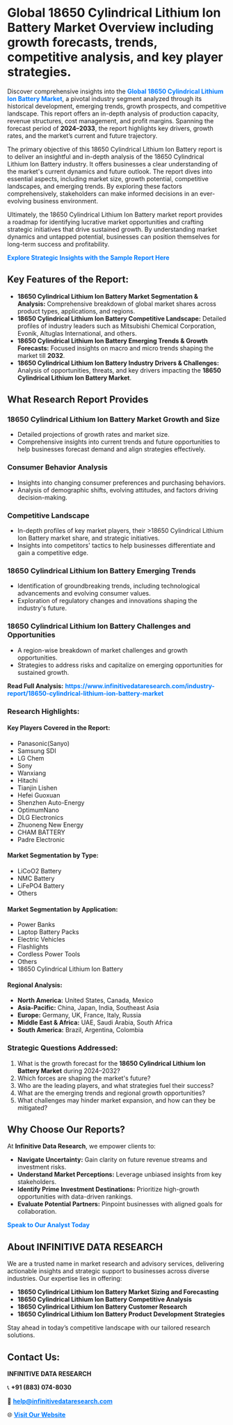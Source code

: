 <h1>Global 18650 Cylindrical Lithium Ion Battery Market Overview including growth forecasts, trends, competitive analysis, and key player strategies.</h1>
<p>
Discover comprehensive insights into the 
<a href="https://www.infinitivedataresearch.com/industry-report/18650-cylindrical-lithium-ion-battery-market" rel="dofollow" style="color: #007BFF; text-decoration: none;"><strong>Global 18650 Cylindrical Lithium Ion Battery Market</strong></a>, a pivotal industry segment analyzed through its historical development, emerging trends, growth prospects, and competitive landscape. This report offers an in-depth analysis of production capacity, revenue structures, cost management, and profit margins. Spanning the forecast period of <strong>2024–2033</strong>, the report highlights key drivers, growth rates, and the market’s current and future trajectory.
</p>
<p>
The primary objective of this 18650 Cylindrical Lithium Ion Battery report is to deliver an insightful and in-depth analysis of the 18650 Cylindrical Lithium Ion Battery industry. It offers businesses a clear understanding of the market's current dynamics and future outlook. The report dives into essential aspects, including market size, growth potential, competitive landscapes, and emerging trends. By exploring these factors comprehensively, stakeholders can make informed decisions in an ever-evolving business environment.
</p>
<p>
Ultimately, the 18650 Cylindrical Lithium Ion Battery market report provides a roadmap for identifying lucrative market opportunities and crafting strategic initiatives that drive sustained growth. By understanding market dynamics and untapped potential, businesses can position themselves for long-term success and profitability.
</p>
<p>
<a href="https://www.infinitivedataresearch.com/request-sample/reportId=110933" style="color: #007BFF; text-decoration: none;"><strong>Explore Strategic Insights with the Sample Report Here</strong></a>
</p>

<h2>Key Features of the Report:</h2>
<ul>
<li><strong>18650 Cylindrical Lithium Ion Battery Market Segmentation & Analysis:</strong> Comprehensive breakdown of global market shares across product types, applications, and regions.</li>
<li><strong>18650 Cylindrical Lithium Ion Battery Competitive Landscape:</strong> Detailed profiles of industry leaders such as Mitsubishi Chemical Corporation, Evonik, Altuglas International, and others.</li>
<li><strong>18650 Cylindrical Lithium Ion Battery Emerging Trends & Growth Forecasts:</strong> Focused insights on macro and micro trends shaping the market till <strong>2032</strong>.</li>
<li><strong>18650 Cylindrical Lithium Ion Battery Industry Drivers & Challenges:</strong> Analysis of opportunities, threats, and key drivers impacting the <strong>18650 Cylindrical Lithium Ion Battery Market</strong>.</li>
</ul>

<h2>What Research Report Provides</h2>
<h3>18650 Cylindrical Lithium Ion Battery Market Growth and Size</h3>
<ul>
<li>Detailed projections of growth rates and market size.</li>
<li>Comprehensive insights into current trends and future opportunities to help businesses forecast demand and align strategies effectively.</li>
</ul>

<h3>Consumer Behavior Analysis</h3>
<ul>
<li>Insights into changing consumer preferences and purchasing behaviors.</li>
<li>Analysis of demographic shifts, evolving attitudes, and factors driving decision-making.</li>
</ul>

<h3>Competitive Landscape</h3>
<ul>
<li>In-depth profiles of key market players, their >18650 Cylindrical Lithium Ion Battery market share, and strategic initiatives.</li>
<li>Insights into competitors' tactics to help businesses differentiate and gain a competitive edge.</li>
</ul>

<h3>18650 Cylindrical Lithium Ion Battery Emerging Trends</h3>
<ul>
<li>Identification of groundbreaking trends, including technological advancements and evolving consumer values.</li>
<li>Exploration of regulatory changes and innovations shaping the industry's future.</li>
</ul>

<h3>18650 Cylindrical Lithium Ion Battery Challenges and Opportunities</h3>
<ul>
<li>A region-wise breakdown of market challenges and growth opportunities.</li>
<li>Strategies to address risks and capitalize on emerging opportunities for sustained growth.</li>
</ul>
<p><strong>Read Full Analysis:</strong> <a href="https://www.infinitivedataresearch.com/industry-report/18650-cylindrical-lithium-ion-battery-market" rel="dofollow" style="color: #007BFF; text-decoration: none;"><strong>https://www.infinitivedataresearch.com/industry-report/18650-cylindrical-lithium-ion-battery-market</strong></a></p>
<h3>Research Highlights:</h3>
<h4>Key Players Covered in the Report:</h4>
<ul><li>Panasonic(Sanyo)</li><li>Samsung SDI</li><li>LG Chem</li><li>Sony</li><li>Wanxiang</li><li>Hitachi</li><li>Tianjin Lishen</li><li>Hefei Guoxuan</li><li>Shenzhen Auto-Energy</li><li>OptimumNano</li><li>DLG Electronics</li><li>Zhuoneng New Energy</li><li>CHAM BATTERY</li><li>Padre Electronic</li></ul>
<h4>Market Segmentation by Type:</h4>
<ul><li>LiCoO2 Battery</li><li>NMC Battery</li><li>LiFePO4 Battery</li><li>Others</li></ul>
<h4>Market Segmentation by Application:</h4>
<ul><li>Power Banks</li><li>Laptop Battery Packs</li><li>Electric Vehicles</li><li>Flashlights</li><li>Cordless Power Tools</li><li>Others</li><li>18650 Cylindrical Lithium Ion Battery</li></ul>

<h4>Regional Analysis:</h4>
<ul>
<li><strong>North America:</strong> United States, Canada, Mexico</li>
<li><strong>Asia-Pacific:</strong> China, Japan, India, Southeast Asia</li>
<li><strong>Europe:</strong> Germany, UK, France, Italy, Russia</li>
<li><strong>Middle East & Africa:</strong> UAE, Saudi Arabia, South Africa</li>
<li><strong>South America:</strong> Brazil, Argentina, Colombia</li>
</ul>

<h3>Strategic Questions Addressed:</h3>
<ol>
<li>What is the growth forecast for the <strong>18650 Cylindrical Lithium Ion Battery Market</strong> during 2024–2032?</li>
<li>Which forces are shaping the market's future?</li>
<li>Who are the leading players, and what strategies fuel their success?</li>
<li>What are the emerging trends and regional growth opportunities?</li>
<li>What challenges may hinder market expansion, and how can they be mitigated?</li>
</ol>

<h2>Why Choose Our Reports?</h2>
<p>At <strong>Infinitive Data Research</strong>, we empower clients to:</p>
<ul>
<li><strong>Navigate Uncertainty:</strong> Gain clarity on future revenue streams and investment risks.</li>
<li><strong>Understand Market Perceptions:</strong> Leverage unbiased insights from key stakeholders.</li>
<li><strong>Identify Prime Investment Destinations:</strong> Prioritize high-growth opportunities with data-driven rankings.</li>
<li><strong>Evaluate Potential Partners:</strong> Pinpoint businesses with aligned goals for collaboration.</li>
</ul>
<p><a href="https://www.infinitivedataresearch.com/industry-report/18650-cylindrical-lithium-ion-battery-market" rel="dofollow" style="color: #007BFF; text-decoration: none;"><strong>Speak to Our Analyst Today</strong></a></p>

<h2>About INFINITIVE DATA RESEARCH</h2>
<p>We are a trusted name in market research and advisory services, delivering actionable insights and strategic support to businesses across diverse industries. Our expertise lies in offering:</p>
<ul>
<li><strong>18650 Cylindrical Lithium Ion Battery Market Sizing and Forecasting</strong></li>
<li><strong>18650 Cylindrical Lithium Ion Battery Competitive Analysis</strong></li>
<li><strong>18650 Cylindrical Lithium Ion Battery Customer Research</strong></li>
<li><strong>18650 Cylindrical Lithium Ion Battery Product Development Strategies</strong></li>
</ul>
<p>Stay ahead in today’s competitive landscape with our tailored research solutions.</p>

<h2>Contact Us:</h2>
<p><strong>INFINITIVE DATA RESEARCH</strong></p>
<p>📞 <strong>+91 (883) 074-8030</strong></p>
<p>📧 <strong><a href="mailto:help@infinitivedataresearch.com" style="color: #007BFF;">help@infinitivedataresearch.com</a></strong></p>
<p>🌐 <strong><a href="https://www.infinitivedataresearch.com" rel="dofollow" style="color: #007BFF;">Visit Our Website</a></strong></p>